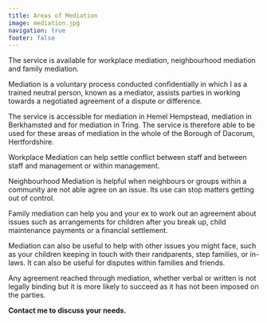 ```yaml
---
title: Areas of Mediation
image: mediation.jpg
navigation: true
footer: false
---
```

The service is available for workplace mediation, neighbourhood mediation and family mediation.

Mediation is a voluntary process conducted confidentially in which I as a trained neutral person, known as a mediator, assists parties in working towards a negotiated agreement of a dispute or difference.

The service is accessible for mediation in Hemel Hempstead, mediation in Berkhamsted and for mediation in Tring. The service is therefore able to be used for these areas of mediation in the whole of the Borough of Dacorum, Hertfordshire.

Workplace Mediation can help settle conflict between staff and between staff and management or within management.

Neighbourhood Mediation is helpful when neighbours or groups within a community are not able agree on an issue. Its use can stop matters getting out of control.

Family mediation can help you and your ex to work out an agreement about issues such as arrangements for children after you break up, child maintenance payments or a financial settlement.

Mediation can also be useful to help with other issues you might face, such as your children keeping in touch with their randparents, step families, or in-laws. It can also be useful for disputes within families and friends.

Any agreement reached through mediation, whether verbal or written is not legally binding but it is more likely to succeed as it has not been imposed on the parties.

**Contact me to discuss your needs.**
